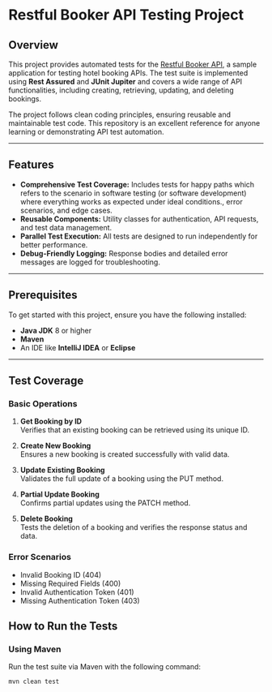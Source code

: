 # Restful Booker API Testing Project

## Overview
This project provides automated tests for the [Restful Booker API](https://restful-booker.herokuapp.com), a sample application for testing hotel booking APIs. The test suite is implemented using **Rest Assured** and **JUnit Jupiter** and covers a wide range of API functionalities, including creating, retrieving, updating, and deleting bookings.

The project follows clean coding principles, ensuring reusable and maintainable test code. This repository is an excellent reference for anyone learning or demonstrating API test automation.

---

## Features
- **Comprehensive Test Coverage:** Includes tests for happy paths which refers to the scenario in software testing (or software development) where everything works as expected under ideal conditions., error scenarios, and edge cases.  
- **Reusable Components:** Utility classes for authentication, API requests, and test data management.  
- **Parallel Test Execution:** All tests are designed to run independently for better performance.  
- **Debug-Friendly Logging:** Response bodies and detailed error messages are logged for troubleshooting.  

---

## Prerequisites
To get started with this project, ensure you have the following installed:
- **Java JDK** 8 or higher  
- **Maven**  
- An IDE like **IntelliJ IDEA** or **Eclipse**

---

## Test Coverage

### Basic Operations
1. **Get Booking by ID**  
   Verifies that an existing booking can be retrieved using its unique ID.  

2. **Create New Booking**  
   Ensures a new booking is created successfully with valid data.  

3. **Update Existing Booking**  
   Validates the full update of a booking using the PUT method.  

4. **Partial Update Booking**  
   Confirms partial updates using the PATCH method.  

5. **Delete Booking**  
   Tests the deletion of a booking and verifies the response status and data.  

### Error Scenarios
- Invalid Booking ID (404)  
- Missing Required Fields (400)  
- Invalid Authentication Token (401)  
- Missing Authentication Token (403)  



## How to Run the Tests

### Using Maven
Run the test suite via Maven with the following command:
```bash
mvn clean test
    
